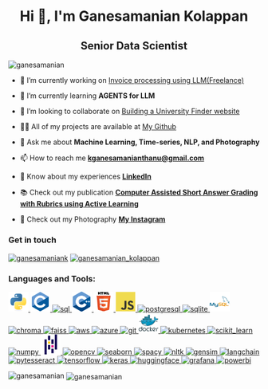 <h1 align="center">Hi 👋, I'm Ganesamanian Kolappan</h1>
<h2 align="center"> Senior Data Scientist</h2>
<!-- <h4 align="center">(Looking for an Full-time Opportunity)</h4> -->

<p align="left"> <img src="https://komarev.com/ghpvc/?username=ganesamanian&label=Profile%20views&color=0e75b6&style=flat" alt="ganesamanian" /> </p>

- 🔭 I’m currently working on [Invoice processing using LLM(Freelance)](https://github.com/Ganesamanian/Invoice-Processing-with-LangChain-and-OCR)

- 🌱 I’m currently learning **AGENTS for LLM**

- 👯 I’m looking to collaborate on [Building a University Finder website](https://github.com/Ganesamanian/university-finder-using-langchain)

- 👨‍💻 All of my projects are available at [My Github](https://github.com/Ganesamanian)

- 💬 Ask me about **Machine Learning, Time-series, NLP, and Photography**

- 📫 How to reach me **kganesamanianthanu@gmail.com**

- 📄 Know about my experiences [**LinkedIn**](https://www.linkedin.com/in/ganesamaniank/)

- 📚 Check out my publication [**Computer Assisted Short Answer Grading with Rubrics using Active Learning**](https://doi.org/10.18418/978-3-96043-107-7)

- 📸 Check out my Photography [**My Instagram**](https://www.instagram.com/fotofusionist/)

<h3 align="left">Get in touch</h3>
<p align="left">
<a href="https://linkedin.com/in/ganesamaniank" target="blank"><img align="center" src="https://raw.githubusercontent.com/rahuldkjain/github-profile-readme-generator/master/src/images/icons/Social/linked-in-alt.svg" alt="ganesamaniank" height="30" width="40" /></a>
<a href="https://instagram.com/ganesamanian_kolappan" target="blank"><img align="center" src="https://raw.githubusercontent.com/rahuldkjain/github-profile-readme-generator/master/src/images/icons/Social/instagram.svg" alt="ganesamanian_kolappan" height="30" width="40" /></a>
</p>

<h3 align="left">Languages and Tools:</h3>
<p align="left">
  <!-- Programming Languages -->
  <a href="https://www.python.org" target="_blank" rel="noreferrer">
    <img src="https://raw.githubusercontent.com/devicons/devicon/master/icons/python/python-original.svg" alt="python" width="40" height="40"/>
  </a>
  <a href="https://www.cprogramming.com/" target="_blank" rel="noreferrer">
    <img src="https://raw.githubusercontent.com/devicons/devicon/master/icons/c/c-original.svg" alt="c" width="40" height="40"/>
  </a>
  <a href="https://www.w3schools.com/sql/" target="_blank" rel="noreferrer">
    <img src="https://www.svgrepo.com/show/331760/sql-database-generic.svg" alt="sql" width="40" height="40"/>
  </a>
  <a href="https://www.w3schools.com/cpp/" target="_blank" rel="noreferrer">
    <img src="https://raw.githubusercontent.com/devicons/devicon/master/icons/cplusplus/cplusplus-original.svg" alt="cplusplus" width="40" height="40"/>
  </a>
  <a href="https://developer.mozilla.org/en-US/docs/Web/HTML" target="_blank" rel="noreferrer">
    <img src="https://raw.githubusercontent.com/devicons/devicon/master/icons/html5/html5-original-wordmark.svg" alt="html5" width="40" height="40"/>
  </a>
  <a href="https://developer.mozilla.org/en-US/docs/Web/JavaScript" target="_blank" rel="noreferrer">
    <img src="https://raw.githubusercontent.com/devicons/devicon/master/icons/javascript/javascript-original.svg" alt="javascript" width="40" height="40"/>
  </a>
  
  <!-- Databases -->
  <a href="https://www.postgresql.org/" target="_blank" rel="noreferrer">
    <img src="https://www.vectorlogo.zone/logos/postgresql/postgresql-icon.svg" alt="postgresql" width="40" height="40"/>
  </a>
  <a href="https://www.sqlite.org/" target="_blank" rel="noreferrer">
    <img src="https://www.vectorlogo.zone/logos/sqlite/sqlite-icon.svg" alt="sqlite" width="40" height="40"/>
  </a>
  <a href="https://www.mysql.com/" target="_blank" rel="noreferrer">
    <img src="https://raw.githubusercontent.com/devicons/devicon/master/icons/mysql/mysql-original-wordmark.svg" alt="mysql" width="40" height="40"/>
  </a>
  <a href="https://trychroma.com/" target="_blank" rel="noreferrer">
  <img src="https://dbdb.io/media/logos/chroma_H600YUl.svg" alt="chroma" width="40" height="40"/>
  </a>
  <a href="https://faiss.ai/" target="_blank" rel="noreferrer">
  <img src="https://dajeblog.co.kr/wp-content/uploads/2023/07/image-17-optimized.png" alt="faiss" width="40" height="40"/>
  </a>

  <!-- Cloud -->
  <a href="https://aws.amazon.com/" target="_blank" rel="noreferrer">
    <img src="https://upload.wikimedia.org/wikipedia/commons/9/93/Amazon_Web_Services_Logo.svg" alt="aws" width="40" height="40"/>
  </a>
  <a href="https://azure.microsoft.com/en-us" target="_blank" rel="noreferrer">
    <img src="https://www.vectorlogo.zone/logos/microsoft_azure/microsoft_azure-icon.svg" alt="azure" width="40" height="40"/>
  </a>

  <!-- DevOps & Software Development -->
  <a href="https://git-scm.com/" target="_blank" rel="noreferrer">
    <img src="https://www.vectorlogo.zone/logos/git-scm/git-scm-icon.svg" alt="git" width="40" height="40"/>
  </a>
  <a href="https://www.docker.com/" target="_blank" rel="noreferrer">
    <img src="https://raw.githubusercontent.com/devicons/devicon/master/icons/docker/docker-original-wordmark.svg" alt="docker" width="40" height="40"/>
  </a>
  <a href="https://kubernetes.io/" target="_blank" rel="noreferrer">
    <img src="https://www.vectorlogo.zone/logos/kubernetes/kubernetes-icon.svg" alt="kubernetes" width="40" height="40"/>
  </a>

  <!-- Machine Learning Libraries -->
  <a href="https://scikit-learn.org/" target="_blank" rel="noreferrer">
    <img src="https://upload.wikimedia.org/wikipedia/commons/0/05/Scikit_learn_logo_small.svg" alt="scikit_learn" width="40" height="40"/>
  </a>
  <a href="https://numpy.org/" target="_blank" rel="noreferrer">
    <img src="https://upload.wikimedia.org/wikipedia/commons/3/31/NumPy_logo_2020.svg" alt="numpy" width="40" height="40"/>
  </a>
  <a href="https://pandas.pydata.org/" target="_blank" rel="noreferrer">
    <img src="https://raw.githubusercontent.com/devicons/devicon/2ae2a900d2f041da66e950e4d48052658d850630/icons/pandas/pandas-original.svg" alt="pandas" width="40" height="40"/>
  </a>
  <a href="https://opencv.org/" target="_blank" rel="noreferrer">
    <img src="https://www.vectorlogo.zone/logos/opencv/opencv-icon.svg" alt="opencv" width="40" height="40"/>
  </a>
  <a href="https://seaborn.pydata.org/" target="_blank" rel="noreferrer">
    <img src="https://seaborn.pydata.org/_images/logo-mark-lightbg.svg" alt="seaborn" width="40" height="40"/>
  </a>

  <!-- NLP Libraries -->
  <a href="https://spacy.io/" target="_blank" rel="noreferrer">
    <img src="https://www.comet.com/site/wp-content/uploads/2023/06/SpaCy-Logo-svg.svg" alt="spacy" width="40" height="40"/>
  </a>
  <a href="https://www.nltk.org/" target="_blank" rel="noreferrer">
    <img src="https://miro.medium.com/v2/resize:fit:592/1*YM2HXc7f4v02pZBEO8h-qw.png" alt="nltk" width="40" height="40"/>
  </a>
  <a href="https://radimrehurek.com/gensim/" target="_blank" rel="noreferrer">
    <img src="https://radimrehurek.com/gensim/_images/gensim_logo_positive_complete_tb.png" alt="gensim" width="40" height="40"/>
  </a>
  <a href="https://langchain.com/" target="_blank" rel="noreferrer">
    <img src="https://newrelic.com/sites/default/files/styles/medium/public/quickstarts/images/icons/langchain-vectordb--logo.png?itok=3wd-XHaL" alt="langchain" width="40" height="40"/>
  </a>
  <a href="https://github.com/madmaze/pytesseract" target="_blank" rel="noreferrer">
    <img src="https://b2633864.smushcdn.com/2633864/wp-content/uploads/2020/05/tesseract_text_localization_tesseract_logo.png?lossy=2&strip=1&webp=1" alt="pytesseract" width="40" height="40"/>
  </a>

  <!-- Deep Learning & AI -->
  <a href="https://www.tensorflow.org/" target="_blank" rel="noreferrer">
    <img src="https://www.vectorlogo.zone/logos/tensorflow/tensorflow-icon.svg" alt="tensorflow" width="40" height="40"/>
  </a>
  <a href="https://keras.io/" target="_blank" rel="noreferrer">
    <img src="https://upload.wikimedia.org/wikipedia/commons/a/ae/Keras_logo.svg" alt="keras" width="40" height="40"/>
  </a>
  <a href="https://huggingface.co/" target="_blank" rel="noreferrer">
    <img src="https://huggingface.co/front/assets/huggingface_logo-noborder.svg" alt="huggingface" width="40" height="40"/>
  </a>

  <!-- Dashboards -->
  <a href="https://grafana.com/" target="_blank" rel="noreferrer">
  <img src="https://upload.wikimedia.org/wikipedia/commons/a/a1/Grafana_logo.svg" alt="grafana" width="40" height="40"/>
  </a>
  
  <a href="https://powerbi.microsoft.com/" target="_blank" rel="noreferrer">
    <img src="https://upload.wikimedia.org/wikipedia/commons/c/cf/New_Power_BI_Logo.svg" alt="powerbi" width="40" height="40"/>
  </a>
</p>


<p><img align="left" src="https://github-readme-stats.vercel.app/api/top-langs?username=ganesamanian&show_icons=true&locale=en&layout=compact" alt="ganesamanian" /></p>

<p>&nbsp;<img align="center" src="https://github-readme-stats.vercel.app/api?username=ganesamanian&show_icons=true&locale=en" alt="ganesamanian" /></p>
